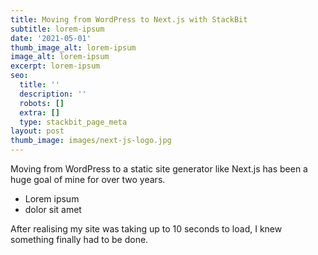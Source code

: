 ```yaml
---
title: Moving from WordPress to Next.js with StackBit
subtitle: lorem-ipsum
date: '2021-05-01'
thumb_image_alt: lorem-ipsum
image_alt: lorem-ipsum
excerpt: lorem-ipsum
seo:
  title: ''
  description: ''
  robots: []
  extra: []
  type: stackbit_page_meta
layout: post
thumb_image: images/next-js-logo.jpg
---
```

Moving from WordPress to a static site generator like Next.js has been a huge goal of mine for over two years.

*   Lorem ipsum
*   dolor sit amet

After realising my site was taking up to 10 seconds to load, I knew something finally had to be done.
